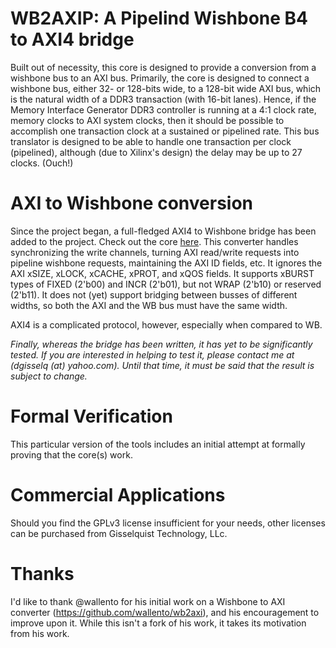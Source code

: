 # WB2AXIP: A Pipelind Wishbone B4 to AXI4 bridge

Built out of necessity, this core is designed to provide a conversion from a 
wishbone bus to an AXI bus.  Primarily, the core is designed to connect a 
wishbone bus, either 32- or 128-bits wide, to a 128-bit wide AXI bus, which is
the natural width of a DDR3 transaction (with 16-bit lanes).  Hence, if the
Memory Interface Generator DDR3 controller is running at a 4:1 clock rate,
memory clocks to AXI system clocks, then it should be possible to accomplish
one transaction clock at a sustained or pipelined rate.  This bus translator
is designed to be able to handle one transaction per clock (pipelined),
although (due to Xilinx's design) the delay may be up to 27 clocks.  (Ouch!)

# AXI to Wishbone conversion

Since the project began, a full-fledged AXI4 to Wishbone bridge has been 
added to the project.  Check out the core
[here](https:wb2axip/blob/master/rtl/axim2wbsp.v).
This converter handles synchronizing the write channels, turning AXI read/write
requests into pipeline wishbone requests, maintaining the AXI ID fields, etc.
It ignores the AXI xSIZE, xLOCK, xCACHE, xPROT, and xQOS fields.  It supports
xBURST types of FIXED (2'b00) and INCR (2'b01), but not WRAP (2'b10) or
reserved (2'b11).  It does not (yet) support bridging between busses of
different widths, so both the AXI and the WB bus must have the same width.

AXI4 is a complicated protocol, however, especially when compared to WB.

_Finally, whereas the bridge has been written, it has yet to be significantly
tested.  If you are interested in helping to test it, please contact me at
(dgisselq (at) yahoo.com).  Until that time, it must be said that the result
is subject to change._

# Formal Verification

This particular version of the tools includes an initial attempt at
formally proving that the core(s) work.

# Commercial Applications

Should you find the GPLv3 license insufficient for your needs, other licenses
can be purchased from Gisselquist Technology, LLc.

# Thanks

I'd like to thank @wallento for his initial work on a Wishbone to AXI converter (https://github.com/wallento/wb2axi), and his encouragement to improve upon it.  While this isn't a fork of his work, it takes its motivation from his work.

